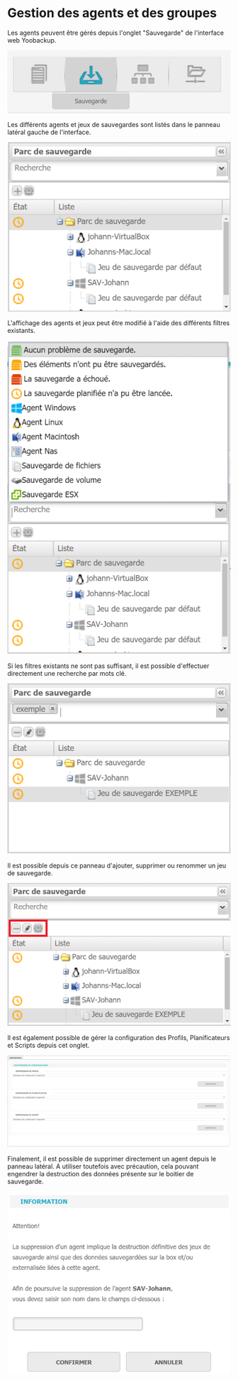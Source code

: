 # Gestion des agents et des groupes

Les agents peuvent être gérés depuis l'onglet "Sauvegarde" de l'interface web Yoobackup.

![](../.gitbook/assets/onglet-sauvegarde%20%281%29.PNG)

Les différents agents et jeux de sauvegardes sont listés dans le panneau latéral gauche de l'interface.

![](../.gitbook/assets/liste-agents.PNG)

L'affichage des agents et jeux peut être modifié à l'aide des différents filtres existants.

![](../.gitbook/assets/liste-agents-filtres.png)

Si les filtres existants ne sont pas suffisant, il est possible d'effectuer directement une recherche par mots clé.

![](../.gitbook/assets/liste-agents-recherche.PNG)

Il est possible depuis ce panneau d'ajouter, supprimer ou renommer un jeu de sauvegarde.

![](../.gitbook/assets/liste-agents-modifier.PNG)

Il est également possible de gérer la configuration des Profils, Planificateurs et Scripts depuis cet onglet.

![](../.gitbook/assets/liste-agents-administration%20%281%29.PNG)

Finalement, il est possible de supprimer directement un agent depuis le panneau latéral. A utiliser toutefois avec précaution, cela pouvant engendrer la destruction des données présente sur le boitier de sauvegarde.

![](../.gitbook/assets/supprimer-agent.PNG)

